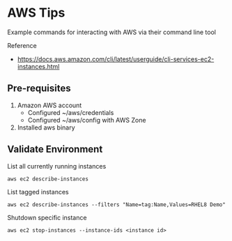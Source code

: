 # AWS Tips

Example commands for interacting with AWS via their command line tool

Reference

* https://docs.aws.amazon.com/cli/latest/userguide/cli-services-ec2-instances.html


## Pre-requisites
1. Amazon AWS account
    * Configured ~/aws/credentials
    * Configured ~/aws/config with AWS Zone
1. Installed aws binary

## Validate Environment
List all currently running instances
```
aws ec2 describe-instances 
```

List tagged instances
```
aws ec2 describe-instances --filters "Name=tag:Name,Values=RHEL8 Demo"
```

Shutdown specific instance
```
aws ec2 stop-instances --instance-ids <instance id>
```

